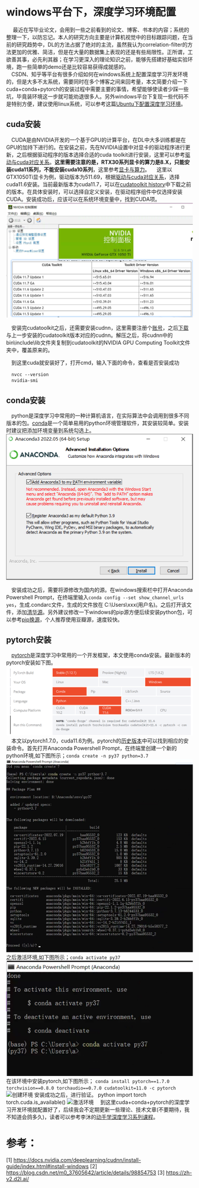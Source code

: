 ﻿# windows平台下，深度学习环境配置

&emsp; 最近在写毕业论文，会用到一些之前看到的论文、博客、书本的内容；系统的整理一下，以防忘记。本人的研究方向主要是计算机视觉中的目标跟踪问题，在当前的研究趋势中，DL的方法占据了绝对的主流，虽然我认为correlation-filter的方法更加的优雅、简洁，但是在大量的数据集上表现的还是有些局限性。正所谓，工欲善其事，必先利其器；在学习更深入的理论知识之前，能够先搭建好基础实验环境，跑一些简单的demo还是比较容易获得成就感的。  
&emsp;CSDN、知乎等平台有很多介绍如何在windows系统上配置深度学习开发环境的，但是大多不太系统，需要同时在多个博客之间来回考量，本文简要介绍一下cuda+conda+pytorch的安装过程中需要主要的事情，希望能够使读者少踩一些坑，毕竟装环境这一步就可能劝退很多人。另外windows平台下复现一些代码不是特别方便，建议使用linux系统，可以参考这篇[Ubuntu下配置深度学习环境](https://blog.csdn.net/m0_37412775/article/details/109355044)。

## cuda安装  

&emsp;CUDA是由NVIDIA开发的一个基于GPU的计算平台，在DL中大多训练都是在GPU的加持下进行的。在安装之前，先在NVIDIA设置中对显卡的驱动程序进行更新，之后根据驱动程序的版本选择合适的cuda toolkit进行安装，这里可以参考[驱动与cuda对应关系]( https://docs.nvidia.com/cuda/cuda-toolkit-release-notes/index.html)。**这里需要注意的是，RTX30系列显卡的算力是8.X，只能安装cuda11系列，不能安装cuda10系列**，这里参考[显卡与算力](https://developer.nvidia.com/cuda-gpus#compute)。
&emsp;这里以GTX1050Ti显卡为例，驱动版本为511.69，根据[驱动与cuda对应关系]( https://docs.nvidia.com/cuda/cuda-toolkit-release-notes/index.html)，选择cuda11.6安装。当前最新版本为cuda11.7，可以在[cudatoolkit history](https://developer.nvidia.com/cuda-toolkit-archive)中下载之前的版本。在具体安装时，可以选择自定义安装，在驱动程序组件中仅选择安装CUDA。安装成功后，应该可以在系统环境变量中，找到CUDA项。![显卡驱动与cudatoolkit对应关系]( https://raw.githubusercontent.com/kblittle/blog/main/img/pytorch-env-1-20220911/cudatoolkit-driver-version-20220911.png)

&emsp;安装完cudatoolkit之后，还需要安装cudnn，这里需要注册个[账号](https://developer.nvidia.com/rdp/cudnn-download)，之后[下载](https://developer.nvidia.com/rdp/cudnn-archive)与上一步安装的cudatoolkit版本对应的cudnn。解压之后，将cudnn中的bin\include\lib文件夹复制到cudatoolkit的NVIDIA GPU Computing Toolkit文件夹中，覆盖原来的。

&emsp;到这里cuda就安装好了，打开cmd，输入下面的命令，查看是否安装成功

      nvcc --version
      nvidia-smi


## conda安装
&emsp;python是深度学习中常用的一种计算机语言，在实际算法中会调用到很多不同版本的包。[conda](https://www.anaconda.com/)是一个简单易用的python环境管理软件，其安装较简单。安装时建议把添加环境变量到系统勾选上。![添加环境变量到系统](https://raw.githubusercontent.com/kblittle/blog/main/img/pytorch-env-1-20220911/condasetup-1-20220911.png)

&emsp;安装成功之后，需要将源修改为国内的源。在windows搜索栏中打开Anaconda Powershell Prompt，在终端里输入```conda config --set show_channel_urls yes```，生成.condarc文件，生成的文件放在 C:\Users\xxx(用户名)。之后打开该文件，添加[清华源](https://mirror.tuna.tsinghua.edu.cn/help/anaconda/)。另外建议修改一下windows的pip源方便后续安装python包，可以参考[pip换源](https://blog.csdn.net/Artprog/article/details/75632723)，个人推荐使用豆瓣源，速度较快。

## pytorch安装
&emsp;[pytorch](https://pytorch.org/get-started/locally/)是深度学习中常用的一个开发框架，本文使用conda安装。最新版本的pytorch安装如下图。![pytorch安装](https://raw.githubusercontent.com/kblittle/blog/main/img/pytorch-env-1-20220911/pytorch-1-20220911.png)
&emsp;本文以pytorch1.7.0，cuda11.6为例。pytorch的[历史版本](https://pytorch.org/get-started/previous-versions/)中可以找到相应的安装命令。首先打开Anaconda Powershell Prompt，在终端里创建一个新的python环境,如下图所示；```conda create -n py37 python=3.7```![创建环境](https://raw.githubusercontent.com/kblittle/blog/main/img/pytorch-env-1-20220911/python-env-1-20220911.png)之后激活环境,如下图所示；```conda activate py37```![激活环境](https://raw.githubusercontent.com/kblittle/blog/main/img/pytorch-env-1-20220911/python-env-activate-1-20220911.png)在该环境中安装pytorch,如下图所示；
```conda install pytorch==1.7.0 torchvision==0.8.0 torchaudio==0.7.0 cudatoolkit=11.0 -c pytorch```![创建环境](https://raw.githubusercontent.com/kblittle/blog/main/img/pytorch-env-1-20220911/pytorch-python-install-1-20220911.png)
安装成功之后，进行验证。
    python
    import torch
    torch.cuda.is_available()
![激活环境](https://raw.githubusercontent.com/kblittle/blog/main/img/pytorch-env-1-20220911/pytorch-python-verification-1-20220911.png)
&emsp;到这里cuda+conda+pytorch的深度学习开发环境就配置好了，后续我会不定期更新一些理论、技术文章(不要期待，我不知道会鸽多久)，读者可以参考李沐的[动手学深度学习系列课程](https://zh-v2.d2l.ai/)。


# 参考：
[1] https://docs.nvidia.com/deeplearning/cudnn/install-guide/index.html#install-windows
[2] https://blog.csdn.net/m0_37605642/article/details/98854753
[3] https://zh-v2.d2l.ai/

